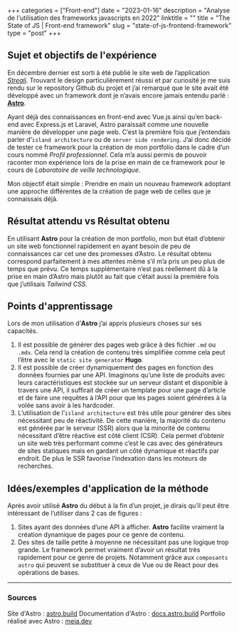 +++
categories = ["Front-end"]
date = "2023-01-16"
description = "Analyse de l'utilisation des frameworks javascripts en 2022"
linktitle = ""
title = "The State of JS | Front-end framework"
slug = "state-of-js-frontend-framework"
type = "post"
+++

## Sujet et objectifs de l'expérience

En décembre dernier est sorti à été publié le site web de l’application *[Streali](https://www.streali.com/)*. Trouvant le design particulièrement réussi et par curiosité je me suis rendu sur le repository Github du projet et j’ai remarqué que le site avait été développé avec un framework dont je n’avais encore jamais entendu parlé : **[Astro](https://astro.build/)**.

Ayant déjà des connaissances en front-end avec Vue.js ainsi qu’en back-end avec Express.js et Laravel, Astro paraissait comme une nouvelle manière de développer une page web. C’est la première fois que j’entendais parler d’`island architecture` ou de `server side rendering`. J’ai donc décidé de tester ce framework pour la création de mon portfolio dans le cadre d’un cours nommé *Profil professionnel*. Cela m’a aussi permis de pouvoir raconter mon expérience lors de la prise en main de ce framework pour le cours de *Laboratoire de veille technologique*.

Mon objectif était simple : Prendre en main un nouveau framework adoptant une approche différentes de la création de page web de celles que je connaissais déjà.

## Résultat attendu vs Résultat obtenu

En utilisant **Astro** pour la création de mon portfolio, mon but était d’obtenir un site web fonctionnel rapidement en ayant besoin de peu de connaissances car cet une des promesses d’Astro. Le résultat obtenu correspond parfaitement à mes attentes même s’il m’a pris un peu plus de temps que prévu. Ce temps supplémentaire n’est pas réellement dû à la prise en main d’Astro mais plutôt au fait que c’était aussi la première fois que j’utilisais *Tailwind CSS.*

## Points d'apprentissage

Lors de mon utilisation d’**Astro** j’ai appris plusieurs choses sur ses capacités.

1. Il est possible de générer des pages web grâce à des fichier `.md` ou `.mdx`. Cela rend la création de contenu très simplifiée comme cela peut l’être avec le `static site generator` **Hugo**.
2. Il est possible de créer dynamiquement des pages en fonction des données fournies par une API. Imaginons qu’une liste de produits avec leurs caractéristiques est stockée sur un serveur distant et disponible à travers une API, il suffirait de créer un template pour une page d’article et de faire une requêtes à l’API pour que les pages soient générées à la volée sans avoir à les hardcoder.
3. L’utilisation de l’`island architecture` est très utile pour générer des sites nécessitant peu de réactivité. De cette manière, la majorité du contenu est générée par le serveur (SSR) alors que la minorité de contenu nécessitant d’être réactive est côté client (CSR). Cela permet d’obtenir un site web très performant comme c’est le cas avec des générateurs de sites statiques mais en gardant un côté dynamique et réactifs par endroit. De plus le SSR favorise l’indexation dans les moteurs de recherches.

## Idées/exemples d'application de la méthode

Après avoir utilisé **Astro** du début à la fin d’un projet, je dirais qu’il peut être intéressant de l’utiliser dans 2 cas de figures : 

1. Sites ayant des données d’une API à afficher. **Astro** facilite vraiment la création dynamique de pages pour ce genre de contenu.
2. Des sites de taille petite à moyenne ne nécessitant pas une logique trop grande. Le framework permet vraiment d’avoir un résultat très rapidement pour ce genre de projets. Notamment grâce aux `composants astro` qui peuvent se substituer à ceux de Vue ou de React pour des opérations de bases.

---

### Sources
Site d'Astro : [astro.build](https://astro.build/)
Documentation d'Astro : [docs.astro.build](https://docs.astro.build/en/concepts/why-astro/)
Portfolio réalisé avec Astro : [meia.dev](https://meia.dev/)